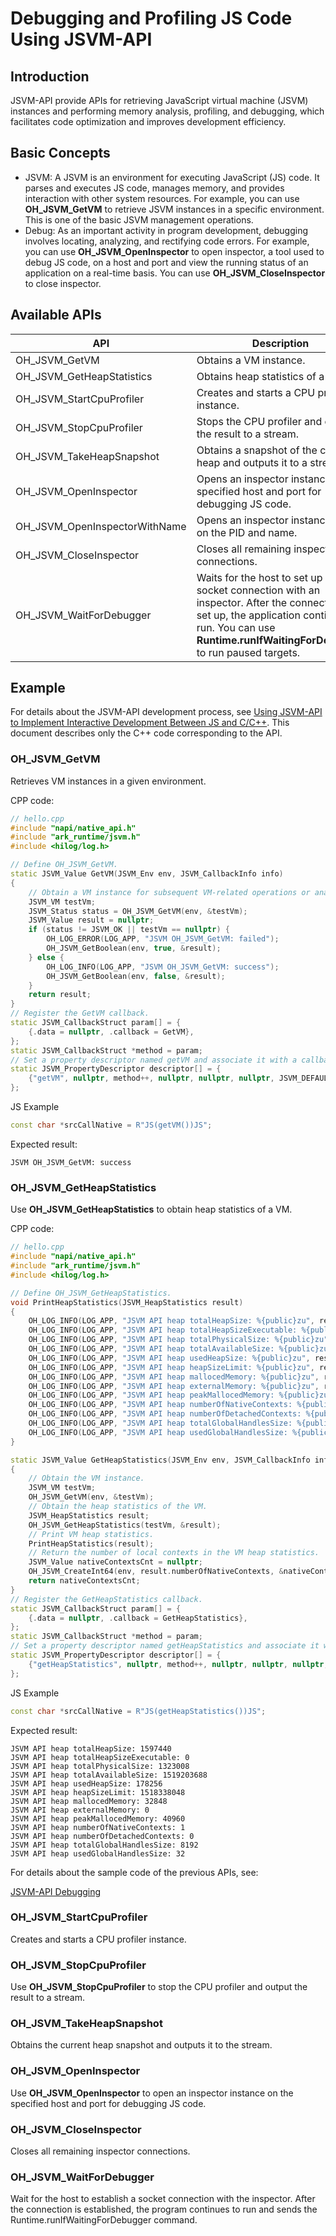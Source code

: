# Debugging and Profiling JS Code Using JSVM-API
<!--Kit: NDK Development-->
<!--Subsystem: arkcompiler-->
<!--Owner: @yuanxiaogou; @string_sz-->
<!--Designer: @knightaoko-->
<!--Tester: @test_lzz-->
<!--Adviser: @fang-jinxu-->

## Introduction

JSVM-API provide APIs for retrieving JavaScript virtual machine (JSVM) instances and performing memory analysis, profiling, and debugging, which facilitates code optimization and improves development efficiency.

## Basic Concepts

- JSVM: A JSVM is an environment for executing JavaScript (JS) code. It parses and executes JS code, manages memory, and provides interaction with other system resources. For example, you can use **OH_JSVM_GetVM** to retrieve JSVM instances in a specific environment. This is one of the basic JSVM management operations.
- Debug: As an important activity in program development, debugging involves locating, analyzing, and rectifying code errors. For example, you can use **OH_JSVM_OpenInspector** to open inspector, a tool used to debug JS code, on a host and port and view the running status of an application on a real-time basis. You can use **OH_JSVM_CloseInspector** to close inspector.

## Available APIs

| API                      | Description                      |
|----------------------------|--------------------------------|
| OH_JSVM_GetVM              |  Obtains a VM instance.|
| OH_JSVM_GetHeapStatistics  |  Obtains heap statistics of a VM.|
| OH_JSVM_StartCpuProfiler   |  Creates and starts a CPU profiler instance.|
| OH_JSVM_StopCpuProfiler    |  Stops the CPU profiler and outputs the result to a stream.|
| OH_JSVM_TakeHeapSnapshot   |  Obtains a snapshot of the current heap and outputs it to a stream.|
| OH_JSVM_OpenInspector      |  Opens an inspector instance on the specified host and port for debugging JS code.|
| OH_JSVM_OpenInspectorWithName | Opens an inspector instance based on the PID and name.|
| OH_JSVM_CloseInspector     |  Closes all remaining inspector connections.|
| OH_JSVM_WaitForDebugger    |  Waits for the host to set up a socket connection with an inspector. After the connection is set up, the application continues to run. You can use **Runtime.runIfWaitingForDebugger** to run paused targets.|

## Example

For details about the JSVM-API development process, see [Using JSVM-API to Implement Interactive Development Between JS and C/C++](use-jsvm-process.md). This document describes only the C++ code corresponding to the API.

### OH_JSVM_GetVM

Retrieves VM instances in a given environment.

CPP code:

```cpp
// hello.cpp
#include "napi/native_api.h"
#include "ark_runtime/jsvm.h"
#include <hilog/log.h>

// Define OH_JSVM_GetVM.
static JSVM_Value GetVM(JSVM_Env env, JSVM_CallbackInfo info)
{
    // Obtain a VM instance for subsequent VM-related operations or analysis.
    JSVM_VM testVm;
    JSVM_Status status = OH_JSVM_GetVM(env, &testVm);
    JSVM_Value result = nullptr;
    if (status != JSVM_OK || testVm == nullptr) {
        OH_LOG_ERROR(LOG_APP, "JSVM OH_JSVM_GetVM: failed");
        OH_JSVM_GetBoolean(env, true, &result);
    } else {
        OH_LOG_INFO(LOG_APP, "JSVM OH_JSVM_GetVM: success");
        OH_JSVM_GetBoolean(env, false, &result);
    }
    return result;
}
// Register the GetVM callback.
static JSVM_CallbackStruct param[] = {
    {.data = nullptr, .callback = GetVM},
};
static JSVM_CallbackStruct *method = param;
// Set a property descriptor named getVM and associate it with a callback. This allows the GetVM callback to be called from JS.
static JSVM_PropertyDescriptor descriptor[] = {
    {"getVM", nullptr, method++, nullptr, nullptr, nullptr, JSVM_DEFAULT},
};
```

JS Example

```c++
const char *srcCallNative = R"JS(getVM())JS";
```
<!-- @[oh_jsvm_get_vm](https://gitcode.com/openharmony/applications_app_samples/blob/master/code/DocsSample/ArkTS/JSVMAPI/JsvmUsageGuide/UsageInstructionsTwo/getvm/src/main/cpp/hello.cpp) -->

Expected result:
```
JSVM OH_JSVM_GetVM: success
```

### OH_JSVM_GetHeapStatistics

Use **OH_JSVM_GetHeapStatistics** to obtain heap statistics of a VM.

CPP code:

```cpp
// hello.cpp
#include "napi/native_api.h"
#include "ark_runtime/jsvm.h"
#include <hilog/log.h>

// Define OH_JSVM_GetHeapStatistics.
void PrintHeapStatistics(JSVM_HeapStatistics result)
{
    OH_LOG_INFO(LOG_APP, "JSVM API heap totalHeapSize: %{public}zu", result.totalHeapSize);
    OH_LOG_INFO(LOG_APP, "JSVM API heap totalHeapSizeExecutable: %{public}zu", result.totalHeapSizeExecutable);
    OH_LOG_INFO(LOG_APP, "JSVM API heap totalPhysicalSize: %{public}zu", result.totalPhysicalSize);
    OH_LOG_INFO(LOG_APP, "JSVM API heap totalAvailableSize: %{public}zu", result.totalAvailableSize);
    OH_LOG_INFO(LOG_APP, "JSVM API heap usedHeapSize: %{public}zu", result.usedHeapSize);
    OH_LOG_INFO(LOG_APP, "JSVM API heap heapSizeLimit: %{public}zu", result.heapSizeLimit);
    OH_LOG_INFO(LOG_APP, "JSVM API heap mallocedMemory: %{public}zu", result.mallocedMemory);
    OH_LOG_INFO(LOG_APP, "JSVM API heap externalMemory: %{public}zu", result.externalMemory);
    OH_LOG_INFO(LOG_APP, "JSVM API heap peakMallocedMemory: %{public}zu", result.peakMallocedMemory);
    OH_LOG_INFO(LOG_APP, "JSVM API heap numberOfNativeContexts: %{public}zu", result.numberOfNativeContexts);
    OH_LOG_INFO(LOG_APP, "JSVM API heap numberOfDetachedContexts: %{public}zu", result.numberOfDetachedContexts);
    OH_LOG_INFO(LOG_APP, "JSVM API heap totalGlobalHandlesSize: %{public}zu", result.totalGlobalHandlesSize);
    OH_LOG_INFO(LOG_APP, "JSVM API heap usedGlobalHandlesSize: %{public}zu", result.usedGlobalHandlesSize);
}

static JSVM_Value GetHeapStatistics(JSVM_Env env, JSVM_CallbackInfo info)
{
    // Obtain the VM instance.
    JSVM_VM testVm;
    OH_JSVM_GetVM(env, &testVm);
    // Obtain the heap statistics of the VM.
    JSVM_HeapStatistics result;
    OH_JSVM_GetHeapStatistics(testVm, &result);
    // Print VM heap statistics.
    PrintHeapStatistics(result);
    // Return the number of local contexts in the VM heap statistics.
    JSVM_Value nativeContextsCnt = nullptr;
    OH_JSVM_CreateInt64(env, result.numberOfNativeContexts, &nativeContextsCnt);
    return nativeContextsCnt;
}
// Register the GetHeapStatistics callback.
static JSVM_CallbackStruct param[] = {
    {.data = nullptr, .callback = GetHeapStatistics},
};
static JSVM_CallbackStruct *method = param;
// Set a property descriptor named getHeapStatistics and associate it with a callback. This allows the GetHeapStatistics callback to be called from JS.
static JSVM_PropertyDescriptor descriptor[] = {
    {"getHeapStatistics", nullptr, method++, nullptr, nullptr, nullptr, JSVM_DEFAULT},
};
```

JS Example

```c++
const char *srcCallNative = R"JS(getHeapStatistics())JS";
```
<!-- @[oh_jsvm_get_heap_statistics](https://gitcode.com/openharmony/applications_app_samples/blob/master/code/DocsSample/ArkTS/JSVMAPI/JsvmUsageGuide/UsageInstructionsTwo/getheapstatistics/src/main/cpp/hello.cpp) -->
Expected result:
```
JSVM API heap totalHeapSize: 1597440
JSVM API heap totalHeapSizeExecutable: 0
JSVM API heap totalPhysicalSize: 1323008
JSVM API heap totalAvailableSize: 1519203688
JSVM API heap usedHeapSize: 178256
JSVM API heap heapSizeLimit: 1518338048
JSVM API heap mallocedMemory: 32848
JSVM API heap externalMemory: 0
JSVM API heap peakMallocedMemory: 40960
JSVM API heap numberOfNativeContexts: 1
JSVM API heap numberOfDetachedContexts: 0
JSVM API heap totalGlobalHandlesSize: 8192
JSVM API heap usedGlobalHandlesSize: 32
```

For details about the sample code of the previous APIs, see:

[JSVM-API Debugging](./jsvm-debugger-cpuprofiler-heapsnapshot.md)

### OH_JSVM_StartCpuProfiler

Creates and starts a CPU profiler instance.

### OH_JSVM_StopCpuProfiler

Use **OH_JSVM_StopCpuProfiler** to stop the CPU profiler and output the result to a stream.

### OH_JSVM_TakeHeapSnapshot

Obtains the current heap snapshot and outputs it to the stream.

### OH_JSVM_OpenInspector

Use **OH_JSVM_OpenInspector** to open an inspector instance on the specified host and port for debugging JS code.

### OH_JSVM_CloseInspector

Closes all remaining inspector connections.

### OH_JSVM_WaitForDebugger

Wait for the host to establish a socket connection with the inspector. After the connection is established, the program continues to run and sends the Runtime.runIfWaitingForDebugger command.
